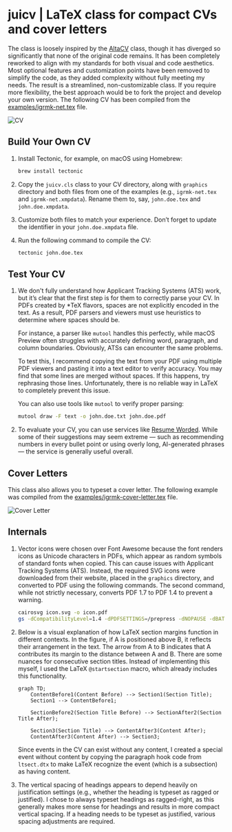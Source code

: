 # juicv | LaTeX class for compact CVs and cover letters

The class is loosely inspired by the [AltaCV](https://github.com/liantze/AltaCV) class, though it has
diverged so significantly that none of the original code remains.
It has been completely reworked to align with my standards for both
visual and code aesthetics. Most optional features and customization
points have been removed to simplify the code, as they added complexity
without fully meeting my needs. The result is a streamlined,
non-customizable class. If you require more flexibility, the best
approach would be to fork the project and develop your own version.
The following CV has been compiled from the [examples/igrmk-net.tex](examples/igrmk-net.tex) file.

![CV](https://github.com/igrmk/juicv/releases/latest/download/example-igrmk-net.png)

## Build Your Own CV

1. Install Tectonic, for example, on macOS using Homebrew:
   ~~~bash
   brew install tectonic
   ~~~

2. Copy the `juicv.cls` class to your CV directory, along with `graphics` directory
   and both files from one of the examples (e.g., `igrmk-net.tex` and `igrmk-net.xmpdata`).
   Rename them to, say, `john.doe.tex` and `john.doe.xmpdata`.

3. Customize both files to match your experience.
   Don’t forget to update the identifier in your `john.doe.xmpdata` file.

4. Run the following command to compile the CV:

   ~~~bash
   tectonic john.doe.tex
   ~~~

## Test Your CV

1. We don't fully understand how Applicant Tracking Systems (ATS) work, but
   it’s clear that the first step is for them to correctly parse your CV.
   In PDFs created by \*TeX flavors, spaces are not explicitly encoded in the
   text. As a result, PDF parsers and viewers must use heuristics to determine
   where spaces should be.

   For instance, a parser like `mutool` handles this perfectly, while macOS
   Preview often struggles with accurately defining word, paragraph, and
   column boundaries. Obviously, ATSs can encounter the same problems.

   To test this, I recommend copying the text from your PDF using multiple
   PDF viewers and pasting it into a text editor to verify accuracy. You may
   find that some lines are merged without spaces. If this happens, try
   rephrasing those lines. Unfortunately, there is no reliable way in LaTeX
   to completely prevent this issue.

   You can also use tools like `mutool` to verify proper parsing:

   ~~~bash
   mutool draw -F text -o john.doe.txt john.doe.pdf
   ~~~

2. To evaluate your CV, you can use services like [Resume Worded](https://resumeworded.com/).
   While some of their suggestions may seem extreme — such as recommending numbers
   in every bullet point or using overly long, AI-generated phrases — the service
   is generally useful overall.

## Cover Letters

This class also allows you to typeset a cover letter.
The following example was compiled from the
[examples/igrmk-cover-letter.tex](examples/igrmk-cover-letter.tex) file.

![Cover Letter](https://github.com/igrmk/juicv/releases/latest/download/example-igrmk-cover-letter.png)

## Internals

1. Vector icons were chosen over Font Awesome
   because the font renders icons as Unicode characters in PDFs,
   which appear as random symbols of standard fonts when copied.
   This can cause issues with Applicant Tracking Systems (ATS).
   Instead, the required SVG icons were downloaded from their website,
   placed in the `graphics` directory, and converted to PDF using the following commands.
   The second command, while not strictly necessary,
   converts PDF 1.7 to PDF 1.4 to prevent a warning.

   ~~~bash
   cairosvg icon.svg -o icon.pdf
   gs -dCompatibilityLevel=1.4 -dPDFSETTINGS=/prepress -dNOPAUSE -dBATCH -sDEVICE=pdfwrite -sOutputFile=icon-compat.pdf icon.pdf
   ~~~

2. Below is a visual explanation of how LaTeX section margins function in different contexts.
   In the figure, if A is positioned above B, it reflects their arrangement in the text.
   The arrow from A to B indicates that A contributes its margin to the distance between A and B.
   There are some nuances for consecutive section titles.
   Instead of implementing this myself,
   I used the LaTeX `@startsection` macro, which already includes this functionality.

   ~~~mermaid
   graph TD;
       ContentBefore1(Content Before) --> Section1(Section Title);
       Section1 --> ContentBefore1;

       SectionBefore2(Section Title Before) --> SectionAfter2(Section Title After);

       Section3(Section Title) --> ContentAfter3(Content After);
       ContentAfter3(Content After) --> Section3;
   ~~~

   Since events in the CV can exist without any content,
   I created a special event without content by copying the paragraph hook code from `ltsect.dtx`
   to make LaTeX recognize the event (which is a subsection) as having content.

3. The vertical spacing of headings appears
   to depend heavily on justification settings
   (e.g., whether the heading is typeset as ragged or justified).
   I chose to always typeset headings as ragged-right,
   as this generally makes more sense for headings
   and results in more compact vertical spacing.
   If a heading needs to be typeset as justified,
   various spacing adjustments are required.
